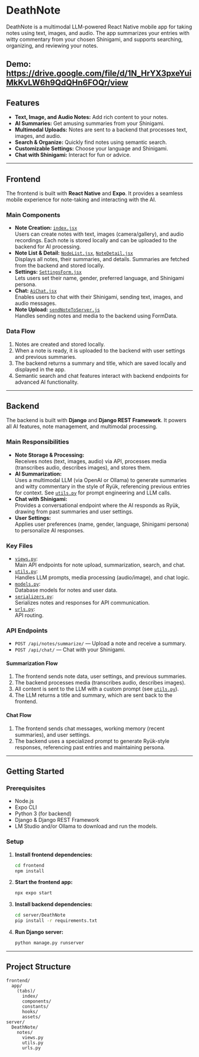 # DeathNote

DeathNote is a multimodal LLM-powered React Native mobile app for taking notes using text, images, and audio. The app summarizes your entries with witty commentary from your chosen Shinigami, and supports searching, organizing, and reviewing your notes.

Demo: https://drive.google.com/file/d/1N_HrYX3pxeYuiMkKvLW6h9QdQHn6FOQr/view
---

## Features

- **Text, Image, and Audio Notes:** Add rich content to your notes.
- **AI Summaries:** Get amusing summaries from your Shinigami.
- **Multimodal Uploads:** Notes are sent to a backend that processes text, images, and audio.
- **Search & Organize:** Quickly find notes using semantic search.
- **Customizable Settings:** Choose your language and Shinigami.
- **Chat with Shinigami:** Interact for fun or advice.

---

## Frontend

The frontend is built with **React Native** and **Expo**. It provides a seamless mobile experience for note-taking and interacting with the AI.

### Main Components

- **Note Creation:** [`index.jsx`](frontend/app/(tabs)/index/index.jsx)  
  Users can create notes with text, images (camera/gallery), and audio recordings. Each note is stored locally and can be uploaded to the backend for AI processing.
- **Note List & Detail:** [`NodeList.jsx`](frontend/app/(tabs)/components/NodeList.jsx), [`NoteDetail.jsx`](frontend/app/(tabs)/components/NoteDetail.jsx)  
  Displays all notes, their summaries, and details. Summaries are fetched from the backend and stored locally.
- **Settings:** [`SettingsForm.jsx`](frontend/app/(tabs)/index/SettingsForm.jsx)  
  Lets users set their name, gender, preferred language, and Shinigami persona.
- **Chat:** [`AiChat.jsx`](frontend/app/(tabs)/components/AiChat.jsx)  
  Enables users to chat with their Shinigami, sending text, images, and audio messages.
- **Note Upload:** [`sendNoteToServer.js`](frontend/app/(tabs)/components/sendNoteToServer.js)  
  Handles sending notes and media to the backend using FormData.

### Data Flow

1. Notes are created and stored locally.
2. When a note is ready, it is uploaded to the backend with user settings and previous summaries.
3. The backend returns a summary and title, which are saved locally and displayed in the app.
4. Semantic search and chat features interact with backend endpoints for advanced AI functionality.

---

## Backend

The backend is built with **Django** and **Django REST Framework**. It powers all AI features, note management, and multimodal processing.

### Main Responsibilities

- **Note Storage & Processing:**  
  Receives notes (text, images, audio) via API, processes media (transcribes audio, describes images), and stores them.
- **AI Summarization:**  
  Uses a multimodal LLM (via OpenAI or Ollama) to generate summaries and witty commentary in the style of Ryük, referencing previous entries for context. See [`utils.py`](server/DeathNote/notes/utils.py) for prompt engineering and LLM calls.
- **Chat with Shinigami:**  
  Provides a conversational endpoint where the AI responds as Ryük, drawing from past summaries and user settings.
- **User Settings:**  
  Applies user preferences (name, gender, language, Shinigami persona) to personalize AI responses.

### Key Files

- [`views.py`](server/DeathNote/notes/views.py):  
  Main API endpoints for note upload, summarization, search, and chat.
- [`utils.py`](server/DeathNote/notes/utils.py):  
  Handles LLM prompts, media processing (audio/image), and chat logic.
- [`models.py`](server/DeathNote/notes/models.py):  
  Database models for notes and user data.
- [`serializers.py`](server/DeathNote/notes/serializers.py):  
  Serializes notes and responses for API communication.
- [`urls.py`](server/DeathNote/notes/urls.py):  
  API routing.

### API Endpoints

- `POST /api/notes/summarize/` — Upload a note and receive a summary.
- `POST /api/chat/` — Chat with your Shinigami.

#### Summarization Flow

1. The frontend sends note data, user settings, and previous summaries.
2. The backend processes media (transcribes audio, describes images).
3. All content is sent to the LLM with a custom prompt (see [`utils.py`](server/DeathNote/notes/utils.py)).
4. The LLM returns a title and summary, which are sent back to the frontend.

#### Chat Flow

1. The frontend sends chat messages, working memory (recent summaries), and user settings.
2. The backend uses a specialized prompt to generate Ryük-style responses, referencing past entries and maintaining persona.
---

## Getting Started

### Prerequisites

- Node.js
- Expo CLI
- Python 3 (for backend)
- Django & Django REST Framework
- LM Studio and/or Ollama to download and run the models.

### Setup

1. **Install frontend dependencies:**
   ```sh
   cd frontend
   npm install
   ```

2. **Start the frontend app:**
   ```sh
   npx expo start
   ```

3. **Install backend dependencies:**
   ```sh
   cd server/DeathNote
   pip install -r requirements.txt
   ```

4. **Run Django server:**
   ```sh
   python manage.py runserver
   ```

---

## Project Structure

```
frontend/
  app/
    (tabs)/
      index/
      components/
      constants/
      hooks/
      assets/
server/
  DeathNote/
    notes/
      views.py
      utils.py
      urls.py
```

